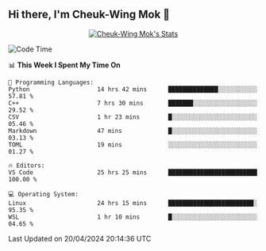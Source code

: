 ## Hi there, I'm Cheuk-Wing Mok 👋

<!--
**mozro0327/mozro0327** is a ✨ _special_ ✨ repository because its `README.md` (this file) appears on your GitHub profile.

Here are some ideas to get you started:

- 🔭 I’m currently working on ...
- 🌱 I’m currently learning ...
- 👯 I’m looking to collaborate on ...
- 🤔 I’m looking for help with ...
- 💬 Ask me about ...
- 📫 How to reach me: ...
- 😄 Pronouns: ...
- ⚡ Fun fact: ...
-->

<p align="center">
  <a href="https://github.com/mozro0327" class="rich-diff-level-one">
    <img src="https://github-readme-stats.vercel.app/api?username=mozro0327&title_color=333&text_color=777" alt="Cheuk-Wing Mok's Stats" >
    <!-- &hide=issues
    <img src="https://github-readme-stats.vercel.app/api?username=mozro0327&hide=issues&title_color=333&text_color=777" alt="Cheuk-Wing Mok's Stats" >
    -->
  </a>
</p>

<!--START_SECTION:waka-->
![Code Time](http://img.shields.io/badge/Code%20Time-2%2C523%20hrs%2040%20mins-blue)

📊 **This Week I Spent My Time On** 

```text
💬 Programming Languages: 
Python                   14 hrs 42 mins      ██████████████░░░░░░░░░░░   57.81 % 
C++                      7 hrs 30 mins       ███████░░░░░░░░░░░░░░░░░░   29.52 % 
CSV                      1 hr 23 mins        █░░░░░░░░░░░░░░░░░░░░░░░░   05.46 % 
Markdown                 47 mins             █░░░░░░░░░░░░░░░░░░░░░░░░   03.13 % 
TOML                     19 mins             ░░░░░░░░░░░░░░░░░░░░░░░░░   01.27 % 

🔥 Editors: 
VS Code                  25 hrs 25 mins      █████████████████████████   100.00 % 

💻 Operating System: 
Linux                    24 hrs 15 mins      ████████████████████████░   95.35 % 
WSL                      1 hr 10 mins        █░░░░░░░░░░░░░░░░░░░░░░░░   04.65 % 
```


 Last Updated on 20/04/2024 20:14:36 UTC
<!--END_SECTION:waka-->
